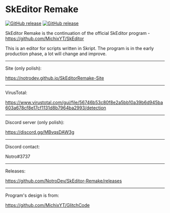 # SkEditor Remake
[![GitHub release](https://img.shields.io/github/v/release/NotroDev/SkEditor-Remake.svg?color=%2342f58a&label=latest%20release)](../../releases/latest)
[![GitHub release](https://img.shields.io/github/issues/NotroDev/SkEditor-Remake)](../../issues)

SkEditor Remake is the continuation of the official SkEditor program - https://github.com/MichixYT/SkEditor

This is an editor for scripts written in Skript. The program is in the early production phase, a lot will change and improve.

***

Site (only polish): 

https://notrodev.github.io/SkEditorRemake-Site

***

VirusTotal:

https://www.virustotal.com/gui/file/56746b53c80f8e2a5bb10a39b6d945ba603a678cf8e17cf1131d8b7964ba2993/detection

***

Discord server (only polish):

https://discord.gg/MBvqsDAW3g

***

Discord contact:

Notro#3737

***

Releases:

https://github.com/NotroDev/SkEditor-Remake/releases

***

Program's design is from: 

https://github.com/MichixYT/GlitchCode
